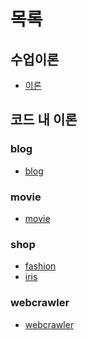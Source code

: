 # 목록
## 수업이론
- <a href="https://github.com/SeongJun2Moon/MSAProject/tree/main/DjangoServer/이론.md">이론</a>

## 코드 내 이론
### blog
- <a href="https://github.com/SeongJun2Moon/MSAProject/tree/main/DjangoServer/blog/코드내이론.md">blog</a>
### movie
- <a href="https://github.com/SeongJun2Moon/MSAProject/tree/main/DjangoServer/movie/코드내이론.md">movie</a>
### shop
- <a href="https://github.com/SeongJun2Moon/MSAProject/tree/main/DjangoServer/shop/fashion/코드내이론.md">fashion</a>
- <a href="https://github.com/SeongJun2Moon/MSAProject/tree/main/DjangoServer/shop/iris/코드내이론.md">iris</a>
### webcrawler
- <a href="https://github.com/SeongJun2Moon/MSAProject/tree/main/DjangoServer/webcrawler/코드내이론.md">webcrawler</a>